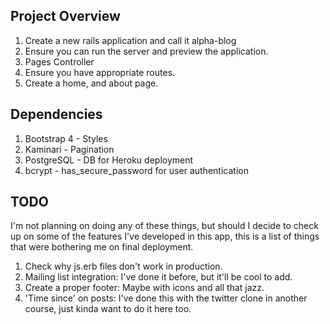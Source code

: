 ## Project Overview
1. Create a new rails application and call it alpha-blog
2. Ensure you can run the server and preview the application.
3. Pages Controller
4. Ensure you have appropriate routes.
5. Create a home, and about page.

## Dependencies
1. Bootstrap 4 - Styles
2. Kaminari - Pagination
3. PostgreSQL - DB for Heroku deployment
4. bcrypt - has_secure_password for user authentication

## TODO
I'm not planning on doing any of these things, but should I decide to check up on some of the features I've developed in this app, this is a list of things that were bothering me on final deployment.

1. Check why js.erb files don't work in production.
2. Mailing list integration: I've done it before, but it'll be cool to add.
3. Create a proper footer: Maybe with icons and all that jazz.
4. 'Time since' on posts: I've done this with the twitter clone in another course, just kinda want to do it here too.
